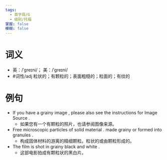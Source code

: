 ```yaml
---
tags:
  - 首字母/G
  - 级别/托福
掌握: false
模糊: false
---
```

# 词义
- 英：/ˈɡreɪni/； 美：/ˈɡreɪni/
- #词性/adj  粒状的；有颗粒的；表面粗糙的；粒面的；有纹的
# 例句
- If you have a grainy image , please also see the instructions for Image Source .
	- 如果您有一个有颗粒的照片，也请参阅图像来源。
- Free microscopic particles of solid material . made grainy or formed into granules .
	- 构成固体材料的游离的精细颗粒。粒状的或由颗粒形成的。
- The film is shot in grainy black and white .
	- 这部电影拍成有颗粒状的黑白片。
